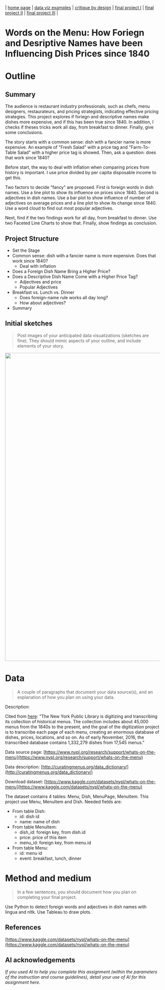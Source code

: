 | [home page](https://serena-xue.github.io/2025Spring-Telling-Stories-with-Data/) | [data viz examples](dataviz-examples) | [critique by design](critique-by-design) | [final project I](final-project-part-one) | [final project II](final-project-part-two) | [final project III](final-project-part-three) |

# Words on the Menu: How Foriegn and Desriptive Names have been Influencing Dish Prices since 1840

# Outline

## Summary

The audience is restaurant industry professionals, such as chefs, menu designers, restaurateurs, and pricing strategists, indicating effective pricing strategies. This project explores if foriegn and descriptive names make dishes more expensive, and if this has been true since 1840. In addition, I checks if theses tricks work all day, from breakfast to dinner. Finally, give some conclusions.

The story starts with a common sense: dish with a fancier name is more expensive. An example of "Fresh Salad" with a price tag and "Farm-To-Table Salad" with a higher price tag is showed. Then, ask a question: does that work since 1840?

Before start, the way to deal with inflation when comparing prices from history is important. I use price divided by per capita disposable income to get this.

Two factors to decide "fancy" are proposed. First is foreign words in dish names. Use a line plot to show its influence on prices since 1840. Second is adjectives in dish names. Use a bar plot to show influence of number of adjectives on average prices and a line plot to show its change since 1840. Use a word cloud to find out most popular adjectives.

Next, find if the two findings work for all day, from breakfast to dinner. Use two Faceted Line Charts to show that. Finally, show findings as conclusion.

## Project Structure 

- Set the Stage
 - Common sense: dish with a fancier name is more expensive. Does that work since 1840?
	- Deal with inflation
- Does a Foreign Dish Name Bring a Higher Price?
- Does a Descriptive Dish Name Come with a Higher Price Tag?
	- Adjectives and price
	- Popular Adjectives
- Breakfast vs. Lunch vs. Dinner
	- Does foreign-name rule works all day long?
	- How about adjectives?
- Summary

## Initial sketches
> Post images of your anticipated data visualizations (sketches are fine). They should mimic aspects of your outline, and include elements of your story.  

<img src="Initial Sketches.jpeg" width="1000px">

# Data
> A couple of paragraphs that document your data source(s), and an explanation of how you plan on using your data. 

Description:

Cited from [here](https://www.kaggle.com/datasets/nypl/whats-on-the-menu): "The New York Public Library is digitizing and transcribing its collection of historical menus. The collection includes about 45,000 menus from the 1840s to the present, and the goal of the digitization project is to transcribe each page of each menu, creating an enormous database of dishes, prices, locations, and so on. As of early November, 2016, the transcribed database contains 1,332,279 dishes from 17,545 menus."

Data source page: [https://www.nypl.org/research/support/whats-on-the-menu](https://www.nypl.org/research/support/whats-on-the-menu)

Data description: [http://curatingmenus.org/data_dictionary/](http://curatingmenus.org/data_dictionary/)

Download dataset: [https://www.kaggle.com/datasets/nypl/whats-on-the-menu](https://www.kaggle.com/datasets/nypl/whats-on-the-menu)

The dataset contains 4 tables: Menu, Dish, MenuPage, MenuItem. This project use Menu, MenuItem and Dish. Needed fields are:
- From table Dish: 
	- id: dish id
	- name: name of dish
- From table MenuItem:
	- dish_id: foreign key, from dish.id
	- price: price of this item
	- menu_id: foreign key, from menu.id
- From table Menu:
	- id: menu id
	- event: breakfast, lunch, dinner

# Method and medium
> In a few sentences, you should document how you plan on completing your final project. 

Use Python to detect foreign words and adjectives in dish names with lingua and nltk. Use Tableau to draw plots.

## References
[https://www.kaggle.com/datasets/nypl/whats-on-the-menu](https://www.kaggle.com/datasets/nypl/whats-on-the-menu)

## AI acknowledgements
_If you used AI to help you complete this assignment (within the parameters of the instruction and course guidelines), detail your use of AI for this assignment here._
